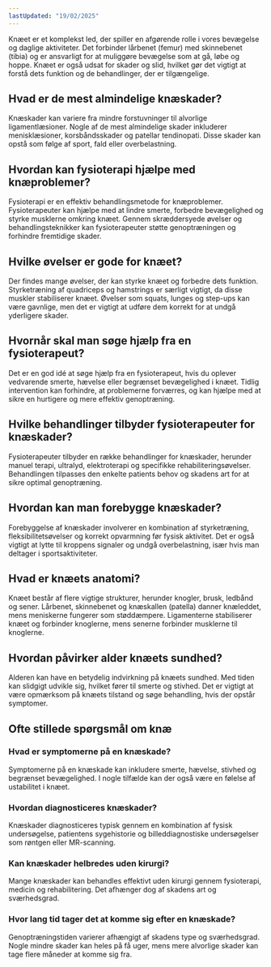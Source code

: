 ```yaml
---
lastUpdated: "19/02/2025"
---
```


Knæet er et komplekst led, der spiller en afgørende rolle i vores bevægelse og daglige aktiviteter. Det forbinder lårbenet (femur) med skinnebenet (tibia) og er ansvarligt for at muliggøre bevægelse som at gå, løbe og hoppe. Knæet er også udsat for skader og slid, hvilket gør det vigtigt at forstå dets funktion og de behandlinger, der er tilgængelige.

## Hvad er de mest almindelige knæskader?

Knæskader kan variere fra mindre forstuvninger til alvorlige ligamentlæsioner. Nogle af de mest almindelige skader inkluderer menisklæsioner, korsbåndsskader og patellar tendinopati. Disse skader kan opstå som følge af sport, fald eller overbelastning.

## Hvordan kan fysioterapi hjælpe med knæproblemer?

Fysioterapi er en effektiv behandlingsmetode for knæproblemer. Fysioterapeuter kan hjælpe med at lindre smerte, forbedre bevægelighed og styrke musklerne omkring knæet. Gennem skræddersyede øvelser og behandlingsteknikker kan fysioterapeuter støtte genoptræningen og forhindre fremtidige skader.

## Hvilke øvelser er gode for knæet?

Der findes mange øvelser, der kan styrke knæet og forbedre dets funktion. Styrketræning af quadriceps og hamstrings er særligt vigtigt, da disse muskler stabiliserer knæet. Øvelser som squats, lunges og step-ups kan være gavnlige, men det er vigtigt at udføre dem korrekt for at undgå yderligere skader.

## Hvornår skal man søge hjælp fra en fysioterapeut?

Det er en god idé at søge hjælp fra en fysioterapeut, hvis du oplever vedvarende smerte, hævelse eller begrænset bevægelighed i knæet. Tidlig intervention kan forhindre, at problemerne forværres, og kan hjælpe med at sikre en hurtigere og mere effektiv genoptræning.

## Hvilke behandlinger tilbyder fysioterapeuter for knæskader?

Fysioterapeuter tilbyder en række behandlinger for knæskader, herunder manuel terapi, ultralyd, elektroterapi og specifikke rehabiliteringsøvelser. Behandlingen tilpasses den enkelte patients behov og skadens art for at sikre optimal genoptræning.

## Hvordan kan man forebygge knæskader?

Forebyggelse af knæskader involverer en kombination af styrketræning, fleksibilitetsøvelser og korrekt opvarmning før fysisk aktivitet. Det er også vigtigt at lytte til kroppens signaler og undgå overbelastning, især hvis man deltager i sportsaktiviteter.

## Hvad er knæets anatomi?

Knæet består af flere vigtige strukturer, herunder knogler, brusk, ledbånd og sener. Lårbenet, skinnebenet og knæskallen (patella) danner knæleddet, mens meniskerne fungerer som støddæmpere. Ligamenterne stabiliserer knæet og forbinder knoglerne, mens senerne forbinder musklerne til knoglerne.

## Hvordan påvirker alder knæets sundhed?

Alderen kan have en betydelig indvirkning på knæets sundhed. Med tiden kan slidgigt udvikle sig, hvilket fører til smerte og stivhed. Det er vigtigt at være opmærksom på knæets tilstand og søge behandling, hvis der opstår symptomer.

## Ofte stillede spørgsmål om knæ

### Hvad er symptomerne på en knæskade?

Symptomerne på en knæskade kan inkludere smerte, hævelse, stivhed og begrænset bevægelighed. I nogle tilfælde kan der også være en følelse af ustabilitet i knæet.

### Hvordan diagnosticeres knæskader?

Knæskader diagnosticeres typisk gennem en kombination af fysisk undersøgelse, patientens sygehistorie og billeddiagnostiske undersøgelser som røntgen eller MR-scanning.

### Kan knæskader helbredes uden kirurgi?

Mange knæskader kan behandles effektivt uden kirurgi gennem fysioterapi, medicin og rehabilitering. Det afhænger dog af skadens art og sværhedsgrad.

### Hvor lang tid tager det at komme sig efter en knæskade?

Genoptræningstiden varierer afhængigt af skadens type og sværhedsgrad. Nogle mindre skader kan heles på få uger, mens mere alvorlige skader kan tage flere måneder at komme sig fra.
